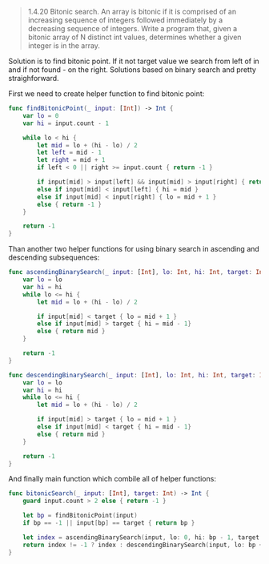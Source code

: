 > 1.4.20 Bitonic search. An array is bitonic if it is comprised of an increasing sequence of integers followed immediately by a decreasing sequence of integers. Write a program that, given a bitonic array of N distinct int values, determines whether a given integer is in the array.

Solution is to find bitonic point. If it not target value we search from left of in and if not found - on the right. Solutions based on binary search and pretty straighforward.

First we need to create helper function to find bitonic point:

```swift
func findBitonicPoint(_ input: [Int]) -> Int {
    var lo = 0
    var hi = input.count - 1

    while lo < hi {
        let mid = lo + (hi - lo) / 2
        let left = mid - 1
        let right = mid + 1
        if left < 0 || right >= input.count { return -1 }

        if input[mid] > input[left] && input[mid] > input[right] { return mid }
        else if input[mid] < input[left] { hi = mid }
        else if input[mid] < input[right] { lo = mid + 1 }
        else { return -1 }
    }

    return -1
}
```

Than another two helper functions for using binary search in ascending and descending subsequences:

```swift
func ascendingBinarySearch(_ input: [Int], lo: Int, hi: Int, target: Int) -> Int {
    var lo = lo
    var hi = hi
    while lo <= hi {
        let mid = lo + (hi - lo) / 2

        if input[mid] < target { lo = mid + 1 }
        else if input[mid] > target { hi = mid - 1}
        else { return mid }
    }

    return -1
}

func descendingBinarySearch(_ input: [Int], lo: Int, hi: Int, target: Int) -> Int {
    var lo = lo
    var hi = hi
    while lo <= hi {
        let mid = lo + (hi - lo) / 2

        if input[mid] > target { lo = mid + 1 }
        else if input[mid] < target { hi = mid - 1}
        else { return mid }
    }

    return -1
}
```

And finally main function which combile all of helper functions:

```swift
func bitonicSearch(_ input: [Int], target: Int) -> Int {
    guard input.count > 2 else { return -1 }

    let bp = findBitonicPoint(input)
    if bp == -1 || input[bp] == target { return bp }

    let index = ascendingBinarySearch(input, lo: 0, hi: bp - 1, target: target)
    return index != -1 ? index : descendingBinarySearch(input, lo: bp + 1, hi: input.count - 1, target: target)
}
```
